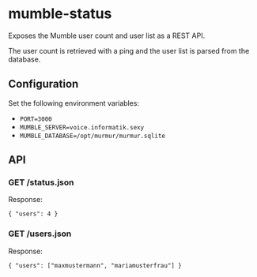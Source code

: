 # mumble-status

Exposes the Mumble user count and user list as a REST API.

The user count is retrieved with a ping and the user list is parsed from the database.

## Configuration

Set the following environment variables:

* `PORT=3000`
* `MUMBLE_SERVER=voice.informatik.sexy`
* `MUMBLE_DATABASE=/opt/murmur/murmur.sqlite`

## API

### GET /status.json

Response:
```
{ "users": 4 }
```

### GET /users.json

Response:
```
{ "users": ["maxmustermann", "mariamusterfrau"] }
```
